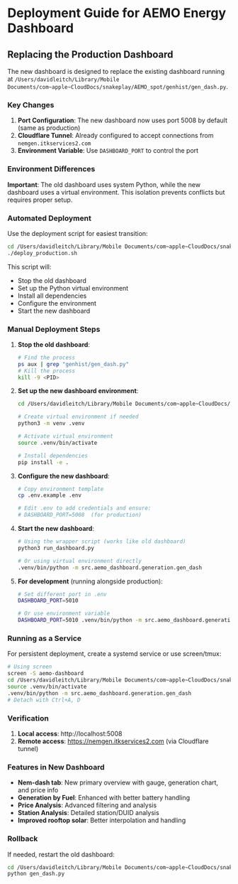 # Deployment Guide for AEMO Energy Dashboard

## Replacing the Production Dashboard

The new dashboard is designed to replace the existing dashboard running at `/Users/davidleitch/Library/Mobile Documents/com~apple~CloudDocs/snakeplay/AEMO_spot/genhist/gen_dash.py`.

### Key Changes

1. **Port Configuration**: The new dashboard now uses port 5008 by default (same as production)
2. **Cloudflare Tunnel**: Already configured to accept connections from `nemgen.itkservices2.com`
3. **Environment Variable**: Use `DASHBOARD_PORT` to control the port

### Environment Differences

**Important**: The old dashboard uses system Python, while the new dashboard uses a virtual environment. This isolation prevents conflicts but requires proper setup.

### Automated Deployment

Use the deployment script for easiest transition:

```bash
cd /Users/davidleitch/Library/Mobile Documents/com~apple~CloudDocs/snakeplay/AEMO_spot/aemo-energy-dashboard
./deploy_production.sh
```

This script will:
- Stop the old dashboard
- Set up the Python virtual environment
- Install all dependencies
- Configure the environment
- Start the new dashboard

### Manual Deployment Steps

1. **Stop the old dashboard**:
   ```bash
   # Find the process
   ps aux | grep "genhist/gen_dash.py"
   # Kill the process
   kill -9 <PID>
   ```

2. **Set up the new dashboard environment**:
   ```bash
   cd /Users/davidleitch/Library/Mobile Documents/com~apple~CloudDocs/snakeplay/AEMO_spot/aemo-energy-dashboard
   
   # Create virtual environment if needed
   python3 -m venv .venv
   
   # Activate virtual environment
   source .venv/bin/activate
   
   # Install dependencies
   pip install -e .
   ```

3. **Configure the new dashboard**:
   ```bash
   # Copy environment template
   cp .env.example .env
   
   # Edit .env to add credentials and ensure:
   # DASHBOARD_PORT=5008  (for production)
   ```

4. **Start the new dashboard**:
   ```bash
   # Using the wrapper script (works like old dashboard)
   python3 run_dashboard.py
   
   # Or using virtual environment directly
   .venv/bin/python -m src.aemo_dashboard.generation.gen_dash
   ```

4. **For development** (running alongside production):
   ```bash
   # Set different port in .env
   DASHBOARD_PORT=5010
   
   # Or use environment variable
   DASHBOARD_PORT=5010 .venv/bin/python -m src.aemo_dashboard.generation.gen_dash
   ```

### Running as a Service

For persistent deployment, create a systemd service or use screen/tmux:

```bash
# Using screen
screen -S aemo-dashboard
cd /Users/davidleitch/Library/Mobile Documents/com~apple~CloudDocs/snakeplay/AEMO_spot/aemo-energy-dashboard
source .venv/bin/activate
.venv/bin/python -m src.aemo_dashboard.generation.gen_dash
# Detach with Ctrl+A, D
```

### Verification

1. **Local access**: http://localhost:5008
2. **Remote access**: https://nemgen.itkservices2.com (via Cloudflare tunnel)

### Features in New Dashboard

- **Nem-dash tab**: New primary overview with gauge, generation chart, and price info
- **Generation by Fuel**: Enhanced with better battery handling
- **Price Analysis**: Advanced filtering and analysis
- **Station Analysis**: Detailed station/DUID analysis
- **Improved rooftop solar**: Better interpolation and handling

### Rollback

If needed, restart the old dashboard:
```bash
cd /Users/davidleitch/Library/Mobile Documents/com~apple~CloudDocs/snakeplay/AEMO_spot/genhist
python gen_dash.py
```